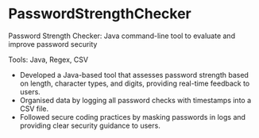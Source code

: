 # PasswordStrengthChecker
Password Strength Checker: Java command-line tool to evaluate and improve password security

Tools: Java, Regex, CSV 
- Developed a Java-based tool that assesses password strength based on length, character types, and digits, providing real-time feedback to users.
- Organised data by logging all password checks with timestamps into a CSV file.
- Followed secure coding practices by masking passwords in logs and providing clear security guidance to users.
